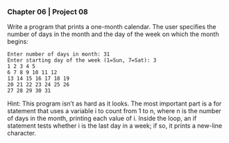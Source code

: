 ### Chapter 06 | Project 08
Write a program that prints a one-month calendar. The user specifies the number of days in
the month and the day of the week on which the month begins:
```
Enter number of days in month: 31
Enter starting day of the week (1=Sun, 7=Sat): 3
1 2 3 4 5
6 7 8 9 10 11 12
13 14 15 16 17 18 19
20 21 22 23 24 25 26
27 28 29 30 31
```
Hint: This program isn’t as hard as it looks. The most important part is a for statement that
uses a variable i to count from 1 to n, where n is the number of days in the month, printing
each value of i. Inside the loop, an if statement tests whether i is the last day in a week; if
so, it prints a new-line character.
